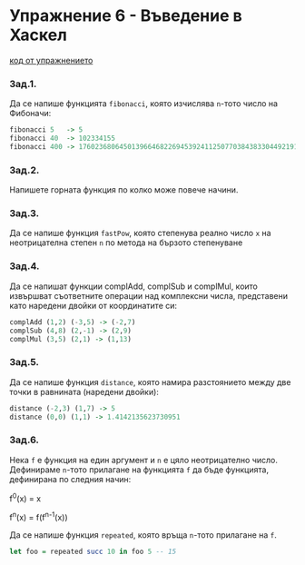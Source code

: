 # Упражнение 6 - Въведение в Хаскел

[код от упражнението](ex06-20241114-solutions.hs)

### Зад.1.
Да се напише функцията `fibonacci`, която изчислява `n`-тото число на Фибоначи:
```haskell
fibonacci 5   -> 5
fibonacci 40  -> 102334155
fibonacci 400 -> 176023680645013966468226945392411250770384383304492191886725992896575345044216019675
```
### Зад.2.
Напишете горната функция по колко може повече начини.

### Зад.3.
Да се напише функция `fastPow`, която степенува реално число `x` на неотрицателна степен `n` по метода на бързото степенуване

### Зад.4.
Да се напишат функции complAdd, complSub и complMul, които извършват съответните операции над комплексни числа, представени като наредени двойки от координатите си:
```haskell
complAdd (1,2) (-3,5) -> (-2,7)
complSub (4,8) (2,-1) -> (2,9)
complMul (3,5) (2,1) -> (1,13)
```
### Зад.5.
Да се напише функция `distance`, която намира разстоянието между две точки в равнината (наредени двойки):
```haskell
distance (-2,3) (1,7) -> 5
distance (0,0) (1,1) -> 1.4142135623730951
```
### Зад.6.
Нека `f` е функция на един аргумент и `n` е цяло неотрицателно число.
Дефинираме `n`-тото прилагане на функцията `f` да бъде функцията, дефинирана
по следния начин:

   f<sup>0</sup>(x) = x

   f<sup>n</sup>(x) = f(f<sup>n-1</sup>(x))

Да се напише функция `repeated`, която връща `n`-тото прилагане на `f`.
```haskell
let foo = repeated succ 10 in foo 5 -- 15
```
